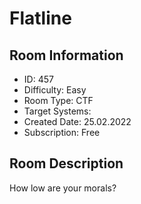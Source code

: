 ﻿# Flatline

## Room Information
- ID: 457
- Difficulty: Easy
- Room Type: CTF
- Target Systems: 
- Created Date: 25.02.2022
- Subscription: Free

## Room Description
How low are your morals?
